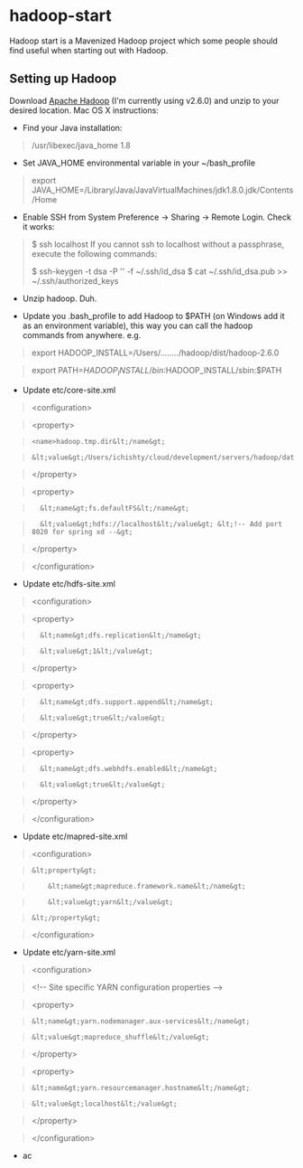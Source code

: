 # hadoop-start
Hadoop start is a Mavenized Hadoop project which some people should find useful when starting out with Hadoop.

## Setting up Hadoop
Download [Apache Hadoop](http://hadoop.apache.org/releases.html#18+November%2C+2014%3A+Release+2.6.0+available) (I'm currently using v2.6.0) and unzip to your desired location.
Mac OS X instructions:

+ Find your Java installation:

> /usr/libexec/java_home 1.8

+ Set JAVA_HOME environmental variable in your ~/bash_profile

> export JAVA_HOME=/Library/Java/JavaVirtualMachines/jdk1.8.0.jdk/Contents/Home

+ Enable SSH from System Preference -> Sharing -> Remote Login. Check it works:

> $ ssh localhost
> If you cannot ssh to localhost without a passphrase, execute the following commands:
>
> $ ssh-keygen -t dsa -P '' -f ~/.ssh/id_dsa
> $ cat ~/.ssh/id_dsa.pub >> ~/.ssh/authorized_keys

+ Unzip hadoop. Duh.

+ Update you .bash_profile to add Hadoop to $PATH (on Windows add it as an environment variable), this way you can call the hadoop commands from anywhere. e.g.

> export HADOOP_INSTALL=/Users/......../hadoop/dist/hadoop-2.6.0

> export PATH=$HADOOP_INSTALL/bin:$HADOOP_INSTALL/sbin:$PATH

+ Update etc/core-site.xml 

> &lt;configuration&gt;

>  &lt;property&gt;

>     <name>hadoop.tmp.dir&lt;/name&gt;

>     &lt;value&gt;/Users/ichishty/cloud/development/servers/hadoop/data&lt;/value&gt;

>   &lt;/property&gt;

> 

>   &lt;property&gt;

>       &lt;name&gt;fs.defaultFS&lt;/name&gt;

>       &lt;value&gt;hdfs://localhost&lt;/value&gt; &lt;!-- Add port 8020 for spring xd --&gt;

>   &lt;/property&gt;

> 

> &lt;/configuration&gt;

+ Update etc/hdfs-site.xml

> &lt;configuration&gt;

>   &lt;property&gt;

>       &lt;name&gt;dfs.replication&lt;/name&gt;

>       &lt;value&gt;1&lt;/value&gt;

>   &lt;/property&gt;

>   &lt;property&gt;

>       &lt;name&gt;dfs.support.append&lt;/name&gt;

>       &lt;value&gt;true&lt;/value&gt;

>   &lt;/property&gt;

>   &lt;property&gt;

>       &lt;name&gt;dfs.webhdfs.enabled&lt;/name&gt;

>       &lt;value&gt;true&lt;/value&gt;

>   &lt;/property&gt;

> &lt;/configuration&gt;

+ Update etc/mapred-site.xml

> &lt;configuration&gt;

>     &lt;property&gt;

>         &lt;name&gt;mapreduce.framework.name&lt;/name&gt;

>         &lt;value&gt;yarn&lt;/value&gt;

>     &lt;/property&gt;

> &lt;/configuration&gt;


+ Update etc/yarn-site.xml

> &lt;configuration&gt;

> &lt;!-- Site specific YARN configuration properties --&gt;

> &lt;property&gt;

>     &lt;name&gt;yarn.nodemanager.aux-services&lt;/name&gt;

>     &lt;value&gt;mapreduce_shuffle&lt;/value&gt;

> &lt;/property&gt;

> &lt;property&gt;

>     &lt;name&gt;yarn.resourcemanager.hostname&lt;/name&gt;

>     &lt;value&gt;localhost&lt;/value&gt;

> &lt;/property&gt;

> &lt;/configuration&gt;

+ ac
